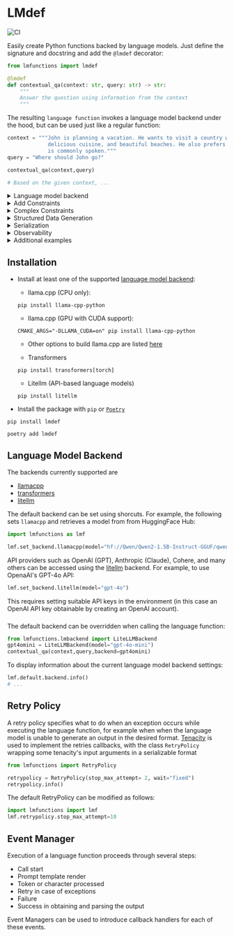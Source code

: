 # LMdef

![CI](https://github.com/steerable-ai/lmdef/actions/workflows/ci.yml/badge.svg)

Easily create Python functions backed by language models. Just define the signature and docstring and add the `@lmdef` decorator:

```python
from lmfunctions import lmdef

@lmdef
def contextual_qa(context: str, query: str) -> str:
    """
    Answer the question using information from the context
    """
```

The resulting `language function` invokes a language model backend under the hood, but can be used just like a regular function:

```python
context = """John is planning a vacation. He wants to visit a country with a rich history,
             delicious cuisine, and beautiful beaches. He also prefers places where English
             is commonly spoken."""
query = "Where should John go?"

contextual_qa(context,query)

# Based on the given context, ...
```

<details> <summary>Language model backend</summary>

The default backend can be configured to invoke a remote API (such as OpenAI's GPT):

```python
lmf.set_backend.litellm(model="gpt-4o")
```
or run a local model (for example via llama.cpp):

```python
import lmfunctions as lmf
lmf.set_backend.llamacpp(model="hf://Qwen/Qwen2-0.5B-Instruct-GGUF/qwen2-0_5b-instruct-q4_k_m.gguf")
```

See all supported [language model backends](#language-model-backend).

</details>

<details>
<summary>Add Constraints</summary>

Constraints on inputs and outputs can be enforced via type hints. For instance, a text classification task can be expressed as follows:

```python
from typing import Literal

@lmdef
def sentiment(comment: str) -> Literal["negative","neutral","positive"]:
    """ Analyze the sentiment of the given comment """
```

```python
sentiment("I feel under the weather today")
# <Output.negative: 'negative'>
```

</details>

<details> <summary>Complex Constraints</summary>

[Pydantic](https://docs.pydantic.dev/latest/) models or JSON schemas can be used to specify complex constraints and inject additional information about fields, useful to guide the model

```python
from lmfunctions import lmdef
from pydantic import BaseModel, Field

class CityInfo(BaseModel):
    country: str
    population: float = Field(description="Population expressed in Millions")
    languages_spoken: list[str]

@lmdef
def city_info(input: str) -> CityInfo:
    """
    Returns information about the city
    """

city_info("Paris")
# CityInfo(country='France', population=2.16, languages_spoken=['French'])
```

</details>

<details> <summary>Structured Data Generation</summary>

Generating structured data can be accomplished by simply defining a language function without input arguments:

```python
from lmfunctions import lmdef
from pydantic import BaseModel

class Cocktail(BaseModel):
    name: str
    glass_type: str
    ingredients: list[str]
    instructions: list[str]

@lmdef
def cocktail() -> Cocktail:
    """Invent a new cocktail"""
```

```python
cocktail()
# Cocktail(name='Sakura Sunset', glass_type='Coupe glass', ingredients=['1 1/2 oz Japanese whiskey', '1/2 oz cherry liqueur', ...
```

</details>

<details> <summary>Serialization</summary>

Language functions can be serialized

```python
from lmfunctions import from_string, lmdef
from typing import Literal

@lmdef
def sentiment(comment: str) -> Literal["negative","neutral","positive"]:
    """ Analyze the sentiment of the given comment """

sentiment_yaml = sentiment.dumps(format='yaml')
```

and deserialized

```python
sentiment_deserialized = from_string(sentiment_yaml)
sentiment_deserialized("This is an excellent Python package")
# <Output.positive: 'positive'>
```

This allows to store them in text files and dynamically load them from a remote artifact:

```python
from lmfunctions import from_store
route = from_store("steerable/lmfunc/route")
route(origin="Seattle",destination="New York")
# FlightRoute(airports=['SEA', 'ORD', 'JFK'], cost_of_flight=350)
```

</details>

<details> <summary>Observability</summary>
Event managers and callbacks allow to instrument all execution stages, gaining visibility into internal variables and metrics.
</details>

<details> <summary>Additional examples</summary>

See this [notebook](notebooks/Examples.ipynb).

</details>

## Installation

* Install at least one of the supported [language model backend](#language-model-backend):

    * llama.cpp (CPU only):

    ```console
    pip install llama-cpp-python
    ```
    * llama.cpp (GPU with CUDA support):

    ```console
    CMAKE_ARGS="-DLLAMA_CUDA=on" pip install llama-cpp-python
    ```
    
    * Other options to build llama.cpp are listed [here](https://llama-cpp-python.readthedocs.io/en/latest/)

    * Transformers 

    ```console
    pip install transformers[torch]
    ```

    * Litellm (API-based language models)

    ```console
    pip install litellm
    ```


* Install the package with `pip` or  [`Poetry`](https://python-poetry.org/docs)
  
```console
pip install lmdef
```

```console
poetry add lmdef
```

## Language Model Backend

The backends currently supported are 

* [llamacpp](https://github.com/ggerganov/llama.cpp)
* [transformers](https://github.com/huggingface/transformers)
* [litellm](https://github.com/BerriAI/litellm)

The default backend can be set using shorcuts. For example, the following sets `llamacpp` and retrieves a model from from HuggingFace Hub:

```python
import lmfunctions as lmf

lmf.set_backend.llamacpp(model="hf://Qwen/Qwen2-1.5B-Instruct-GGUF/qwen2-1_5b-instruct-q4_k_m.gguf")
```

API providers such as OpenAI (GPT), Anthropic (Claude), Cohere, and many others can be accessed using the [litellm](https://github.com/BerriAI/litellm) backend. For example,
to use OpenaAI's GPT-4o API:

```python
lmf.set_backend.litellm(model="gpt-4o")
```

This requires setting suitable API keys in the environment (in this case an OpenAI API key obtainable by creating an OpenAI account).

###

The default backend can be overridden when calling the language function:

```python
from lmfunctions.lmbackend import LiteLLMBackend
gpt4omini = LiteLLMBackend(model="gpt-4o-mini")
contextual_qa(context,query,backend=gpt4omini)
```

To display information about the current language model backend settings:

```python
lmf.default.backend.info()
# ...
```

## Retry Policy

A retry policy specifies what to do when an exception occurs while executing the language function, for example when when the language model is unable to generate an output in the desired format. [Tenacity](https://tenacity.readthedocs.io/en/latest/) is used to implement the retries callbacks, with the class `RetryPolicy` wrapping some tenacity's input arguments in a serializable format

```python
from lmfunctions import RetryPolicy

retrypolicy = RetryPolicy(stop_max_attempt= 2, wait="fixed")
retrypolicy.info()
```

The default RetryPolicy can be modified as follows:

```python
import lmfunctions import lmf
lmf.retrypolicy.stop_max_attempt=10
```

## Event Manager

Execution of a language function proceeds through several steps:

* Call start
* Prompt template render
* Token or character processed
* Retry in case of exceptions
* Failure
* Success in obtaining and parsing the output

Event Managers can be used to introduce callback handlers for each of these events.
